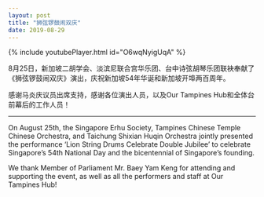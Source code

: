 ```yaml
---
layout: post
title: "狮弦锣鼓闹双庆"
date: 2019-08-29
---
```

{% include youtubePlayer.html id="O6wqNyigUqA" %}

8月25日，新加坡二胡学会、淡滨尼联合宫华乐团、台中诗弦胡琴乐团联袂奉献了《狮弦锣鼓闹双庆》演出，庆祝新加坡54年华诞和新加坡开埠两百周年。

感谢马炎庆议员出席支持，感谢各位演出人员，以及Our Tampines Hub和全体台前幕后的工作人员！

***

On August 25th, the Singapore Erhu Society, Tampines Chinese Temple Chinese Orchestra, and Taichung Shixian Huqin Orchestra jointly presented the performance ‘Lion String Drums Celebrate Double Jubilee’ to celebrate Singapore’s 54th National Day and the bicentennial of Singapore’s founding.

We thank Member of Parliament Mr. Baey Yam Keng for attending and supporting the event, as well as all the performers and staff at Our Tampines Hub!
